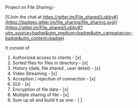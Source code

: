 Project on File Sharing:-

[![Join the chat at https://gitter.im/File_shared/Lobby#](https://badges.gitter.im/file_sharing/file_sharing.svg)](https://gitter.im/File_shared/Lobby#?utm_source=badge&utm_medium=badge&utm_campaign=pr-badge&utm_content=badge)

It consist of
1. Authorized access to clients - [x]
2. Sorted files for files in directory - [x]
3. History (date, file shared , user detail) - [x]
4. Video Streaming - [x]
5. Acception / rejection of connection - [x]
6. GUI - [x]
7. Encryption of file data - [x]
8. Multiple sharing of file - [x]
9. Sum up all and build it as one - [ ]
